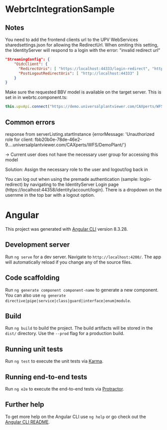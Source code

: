 # WebrtcIntegrationSample



## Notes

You need to add the frontend clients url to the UPV WebServices sharedsettings.json for allowing the RedirectUrl.
When omiting this setting, the IdentityServer will respond to a login with the error: "invalid redirect url"

```json
"StreamingConfig": {
    "OidcClient": {
      "RedirectUris": [ "https://localhost:44333/login-redirect", "https://localhost:44333/login-popup" ],
      "PostLogoutRedirectUris": [ "http://localhost:44333" ]
    }
}
```

Make sure the requested BBV model is available on the target server.
This is set in in webrtc.component.ts:

```javascript
this.upvApi.connect("https://demo.universalplantviewer.com/CAXperts/WFS/DemoPlant", 'displayname', this.player.nativeElement);
```

## Common errors

response from serverListing.startInstance {errorMessage: 'Unauthorized role for client: fbb20b0e-78de-46e2-9….universalplantviewer.com/CAXperts/WFS/DemoPlant/'}

-> Current user does not have the necessary user group for accessing this model

Solution: Assign the necessary role to the user and logout/log back in

You can log out when using the premade authentication (sample: login-redirect) by navigating to the IdentityServer Login page (https://localhost:44358/identity/account/login). There is a dropdown on the usernme in the top bar with a logout option.

# Angular

This project was generated with [Angular CLI](https://github.com/angular/angular-cli) version 8.3.28.

## Development server

Run `ng serve` for a dev server. Navigate to `http://localhost:4200/`. The app will automatically reload if you change any of the source files.

## Code scaffolding

Run `ng generate component component-name` to generate a new component. You can also use `ng generate directive|pipe|service|class|guard|interface|enum|module`.

## Build

Run `ng build` to build the project. The build artifacts will be stored in the `dist/` directory. Use the `--prod` flag for a production build.

## Running unit tests

Run `ng test` to execute the unit tests via [Karma](https://karma-runner.github.io).

## Running end-to-end tests

Run `ng e2e` to execute the end-to-end tests via [Protractor](http://www.protractortest.org/).

## Further help

To get more help on the Angular CLI use `ng help` or go check out the [Angular CLI README](https://github.com/angular/angular-cli/blob/master/README.md).